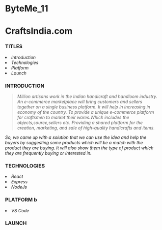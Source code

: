 # ByteMe_11
<h1><b>CraftsIndia.com</b></h1>

### TITLES

<li><i>Introduction</i></li>
<li><i>Technologies</i></li>
<li><i>Platform</i></li>
<li><i>Launch</i></li>

### INTRODUCTION
 
><i>Million artisans work in the Indian handicraft and handloom industry. 
An e-commerce marketplace will bring customers and sellers together on a single business platform. It will help in increasing in economy of the country.
To provide a unique e-commerce platform for craftsmen to market their wares.Which includes the objects,source,sellers etc.
Providing a shared platform for the creation, marketing, and sale of high-quality handicrafts and items.</i>


<i>So, we came up with a solution that we can use the idea and help the buyers by suggesting some products which will be a match with the product they are buying.
 It will also show them the type of product which they are frequently buying or interested in.
 
 </i>

### TECHNOLOGIES

<li><i>React</i></li>
<li><i>Express</i></li>
<li><i>NodeJs</i></li>
 


### PLATFORM b  
<li><i> VS Code </i></li>

### LAUNCH





  
 
